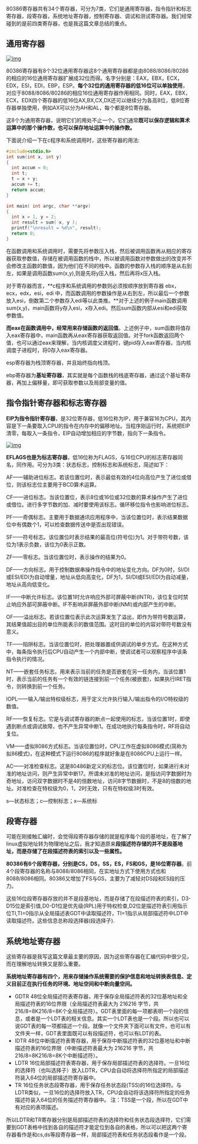 80386寄存器共有34个寄存器，可分为7类，它们是通用寄存器，指令指针和标志寄存器，段寄存器，系统地址寄存器，控制寄存器、调试和测试寄存器。我们经常碰到的是前四类寄存器，也是我这篇文章总结的重点。

## 通用寄存器

[![img](https://jacktang816.github.io/img/unix/register/register80386.gif)](https://jacktang816.github.io/img/unix/register/register80386.gif)

80386寄存器有8个32位通用寄存器这8个通用寄存器都是由8088/8086/80286的相应的16位通用寄存器扩展成32位而得。名字分别是：EAX，EBX，ECX，EDX，ESI，EDI，EBP，ESP。**每个32位的通用寄存器的低16位可以单独使用**，对应于8088/8086/80286的相应16位通用寄存器作用相同。同时，EAX，EBX，ECX，EDX四个寄存器的低16位AX,BX,CX,DX还可以继续分为各高8位，低8位寄存器单独使用，例如AX可以分为AH和AL，每个都是8位寄存器。

这8个为通用寄存器，说明它们的用处不止一个。它们通常**既可以保存逻辑和算术运算中的那个操作数，也可以保存地址运算中的操作数。**

下面说介绍一下在c程序和系统调用时，这些寄存器的用法:

```c
#include<stdio.h>
int sum(int x, int y)
{
  int accum = 0; 
  int t;
  t = x + y;
  accum += t;
  return accum;
}

int main( int argc, char **argv)
{
  int x = 1, y = 2;
  int result = sum( x, y );
  printf("\nresult = %d\n", result);
  return 0;
}
```

在函数调用和系统调用时，需要先将参数压入栈，然后被调用函数再从相应的寄存器获取参数值，存储在被调用函数的栈中，所以被调用函数对参数做出的改变并不会修改主函数的数值，因为他们在不同的栈中。函数的参数存入栈的顺序是从右到左，如果是调用函数sum(x,y),则是先将y压入栈，然后再将x压入栈。

对于寄存器而言，**c程序和系统调用的参数则必须按顺序放到寄存器 ebx，ecx，edx，esi，edi 中，而函数调用的参数操作是从右到左，所以最后一个参数放入esi，倒数第二个参数存入edi等以此类推。**对于上述的例子main函数调用sum(x,y)，main函数将y存入esi，x存入edi。然后sum函数内部从esi和edi获取参数值。

**而eax在函数调用中，经常用来存储函数的返回值**。上述例子中，sum函数将值存入eax寄存器中，main函数再从eax寄存器获取返回值。对于fork函数返回两个值，也可以通过eax来理解，当内核调度父进程时，键pid存入eax寄存器，当内核调度子进程时，将0存入eax寄存器。

esp寄存器为栈顶寄存器，并且始终指向栈顶。

ebp寄存器为**基址寄存器**，其实就是每个函数栈的栈底寄存器，通过这个基址寄存器，再加上偏移量，即可获取参数以及局部变量的值。

## 指令指针寄存器和标志寄存器

**EIP为指令指针寄存器**，是32位寄存器，低16位称为IP，用于兼容16为CPU，其内容是下一条要取入CPU的指令在内存中的偏移地址。当程序刚运行时，系统把EIP清零，每取入一条指令，EIP自动增加相应的字节数，指向下一条指令。

[![img](https://jacktang816.github.io/img/unix/register/EFLAGS.png)](https://jacktang816.github.io/img/unix/register/EFLAGS.png)

**EFLAGS也是为标志寄存器**，低16位称为FLAGS，与16位CPU的标志寄存器同名，同作用。可分为3类：状态标志，控制标志和系统标志，简述如下：

AF——辅助进位标志。若该位置位时，表示最低有效的4位向高位产生了进位或借位，则该标志位主要用于BCD算术运算。

CF——进位标志。当该位置位，表示8位或16位或32位数的算术操作产生了进位或借位。进行多字节数的加、减时要使用该标志。循环移位指令也影响进位标志。

PF——奇偶标志。主要用于数据通讯应用程序中，当该位置位时，表示结果数据位中有偶数个1，可以检查数据传送中是否出现错误。

SF——符号标志。该位置位时表示结果的最高位(符号位)为1。对于带符号数，该位为1表示负数，该位为0表示正数。

ZF——零标志。当该位置位时，表示操作的结果为0。

DF——方向标志。用于控制数据串操作指令中的地址变化方向。DF为0时，SI/DI或ESI/EDI为自动增量，地址从低向高变化，DF为1，SI/DI或ESI/EDI为自动减量，地址从高向低变化。

IF——中断允许标志。该位置1时允许响应外部可屏蔽中断(INTR)，该位复位时禁止响应外部可屏蔽中断。IF不影响非屏蔽外部中断(NMI)或内部产生的中断。

OF——溢出标志。若该位置位表示此次运算发生了溢出，即作为带符号数运算，其结果值超出目的单位所能表示的数值范围。这时目的单位的内容对带符号数没有意义。

TF——陷阱标志。当该位置位时，把处理器置成供调试的单步方式。在这种方式中，每条指令执行后CPU自动产生一个内部中断，使调试者可以观察程序中该条指令执行的情况。

NT——嵌套任务标志。用来表示当前的任务是否嵌套在另一任务内，当该位置1时，表示当前的任务有一个有效的链连接到前一个任务(被嵌套)，如果执行IRET指令，则转换到前一个任务。

IOPL——输入/输出特权级标志，用于定义允许执行输入/输出指令的I/O特权级的数值。

RF——恢复标志。它是与调试寄存器的断点一起使用的标志，当该位置1时，即使遇到断点或调试故障，也不产生异常中断1。在成功地执行每条指令时，RF将自动复位。

VM——虚拟8086方式标志。当该位置位时，CPU工作在虚拟8086模式(简称为拟86模式)，在这种模式下运行8086的程序就好象是在8086CPU上运行一样。

AC——对准检查标志。这是80486新定义的标志位。该位置位时，如果进行未对准的地址访问，则产生异常中断17。所谓未对准的地址访问，是指访问字数据时为奇地址，访问双字数据时不是4的倍数地址，访问8字节数据时，不是8的倍数的地址。对准检查在特权级为0，1，2时无效，只有在特权级3时有效。

s—状态标志；c—控制标志；x—系统标

## 段寄存器

可能在刚接触汇编时，会觉得段寄存器存储的就是程序每个段的基地址，在了解了linux虚拟地址转为物理地址之后，我才知道原来**段描述符存储的并不是段基地址，而是存储了在段描述符表的索引以及一些属性。**

**80386有6个段寄存器，分别是CS，DS，SS，ES，FS和GS，是16位寄存器**。前4个段寄存器的名称与8088/8086相同，在实地址方式下使用方式也和8088/8086相同。80386又增加了FS与GS，主要为了减轻对DS段和ES段的压力。

这些16位段寄存器存放的并不是段基地址，而是存储了在段描述符表的索引，D3-D15位是索引值,D0-D1位是优先级(RPL)用于特权检查,D2位是描述符表引用指示位TI,TI=0指示从全局描述表GDT中读取描述符，TI=1指示从局部描述符中LDT中读取描述符。这些信息总称段选择器(段选择子).

## 系统地址寄存器

这些寄存器是我写这篇文章最主要的原因，因为这些寄存器在汇编代码中很少见，而在理解地址转换又是那么重要。

**系统地址寄存器有四个，用来存储操作系统需要的保护信息和地址转换表信息、定义目前正在执行任务的环境、地址空间和中断向量空间。**

- GDTR 48位全局描述符表寄存器，用于保存全局描述符表的32位基地址和全局描述符表的16位界限（全局描述符表最大为 216216 字节，共216/8=8K216/8=8K个全局描述符）。GDT表里面的每一项都表明一个段的信息，或者是一个LDT表的相关信息。其实一个LDT表也是一个段。所以也可以说GDT表的每一项都描述一个段。就像一个文件夹下面可以有文件，也可以有文件夹一样，GDT表里面既可以有段描述符，也可以有LDT的表。
- IDTR 48位中断描述符表寄存器，用于保存中断描述符表的32位基地址和中断描述符表的16位界限（中断描述符表最大为 216216 字节，共216/8=8K216/8=8K个中断描述符）。
- LDTR 16位局部描述符表寄存器，用于保存局部描述符表的选择符。一旦16位的选择符（也叫选择子）放入LDTR，CPU会自动将选择符所指定的局部描述符装入64位的局部描述符寄存器中。
- TR 16位任务状态段寄存器，用于保存任务状态段(TSS)的16位选择符。与LDTR类似，一旦16位的选择符放入TR，CPU会自动将该选择符所指定的任务描述符装入64位的任务描述符寄存器中。 注：TSS是一个段，所以在GDT中有对应的表项描述。

所以LDTR和TR寄存器分别是局部描述符表的选择符和任务状态段选择符，它们需要到GDT表格中找到各自的描述符才能定位到各自的表格，所以可以把这两个寄存器看作是和cs,ds等段寄存器一样，局部描述符表和任务状态段看作是一个段。
